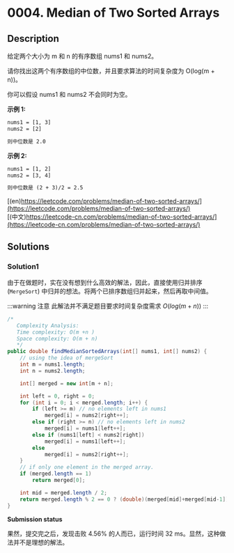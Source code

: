 # 0004. Median of Two Sorted Arrays

## Description

给定两个大小为 m 和 n 的有序数组 nums1 和 nums2。

请你找出这两个有序数组的中位数，并且要求算法的时间复杂度为 O(log(m + n))。

你可以假设 nums1 和 nums2 不会同时为空。

**示例 1:**

```txt
nums1 = [1, 3]
nums2 = [2]

则中位数是 2.0
```
**示例 2:**
```txt
nums1 = [1, 2]
nums2 = [3, 4]

则中位数是 (2 + 3)/2 = 2.5
```

[(en)https://leetcode.com/problems/median-of-two-sorted-arrays/](https://leetcode.com/problems/median-of-two-sorted-arrays/)
<br />
[(中文)https://leetcode-cn.com/problems/median-of-two-sorted-arrays/](https://leetcode-cn.com/problems/median-of-two-sorted-arrays/)

## Solutions

### Solution1

由于在做题时，实在没有想到什么高效的解法，因此，直接使用归并排序 (``MergeSort``) 中归并的想法。将两个已排序数组归并起来，然后再取中间值。

:::warning 注意
此解法并不满足题目要求时间复杂度需求 $O(log(m+n))$
:::

```java
/*
   Complexity Analysis:
   Time complexity: O(m +n )
   Space complexity: O(m + n)
   */
public double findMedianSortedArrays(int[] nums1, int[] nums2) {
    // using the idea of mergeSort
    int m = nums1.length;
    int n = nums2.length;

    int[] merged = new int[m + n];

    int left = 0, right = 0;
    for (int i = 0; i < merged.length; i++) {
        if (left >= m) // no elements left in nums1
            merged[i] = nums2[right++];
        else if (right >= n) // no elements left in nums2
            merged[i] = nums1[left++];
        else if (nums1[left] < nums2[right])
            merged[i] = nums1[left++];
        else
            merged[i] = nums2[right++];
    }
    // if only one element in the merged array.
    if (merged.length == 1)
        return merged[0];

    int mid = merged.length / 2;
    return merged.length % 2 == 0 ? (double)(merged[mid]+merged[mid-1]) /2: (double)(merged[mid]);
}
```

**Submission status**

果然，提交完之后，发现击败 $4.56$% 的人而已，运行时间 32 ms。显然，这种做法并不是理想的解法。

